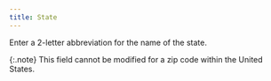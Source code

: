 ```yaml
---
title: State
---
```



Enter a 2-letter abbreviation for the name of the state.


{:.note}
This field cannot be modified for a zip code within the United States.
